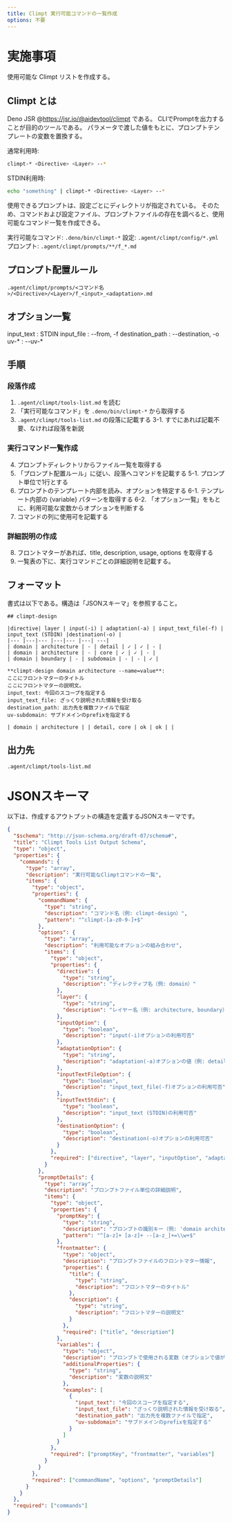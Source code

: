 ```yaml
---
title: Climpt 実行可能コマンドの一覧作成
options: 不要
---
```


# 実施事項

使用可能な Climpt リストを作成する。

## Climpt とは

Deno JSR @https://jsr.io/@aidevtool/climpt である。
CLIでPromptを出力することが目的のツールである。
パラメータで渡した値をもとに、プロンプトテンプレートの変数を置換する。

通常利用時:
```zsh
climpt-* <Directive> <Layer> --*
```

STDIN利用時:
```zsh
echo "something" | climpt-* <Directive> <Layer> --*
```

使用できるプロンプトは、設定ごとにディレクトリが指定されている。
そのため、コマンドおよび設定ファイル、プロンプトファイルの存在を調べると、使用可能なコマンド一覧を作成できる。

実行可能なコマンド: `.deno/bin/climpt-*`
設定: `.agent/climpt/config/*.yml`
プロンプト: `.agent/climpt/prompts/**/f_*.md`

## プロンプト配置ルール

`.agent/climpt/prompts/<コマンド名>/<Directive>/<Layer>/f_<input>_<adaptation>.md`


## オプション一覧

input_text : STDIN
input_file : --from, -f
destination_path : --destination, -o
uv-* : --uv-*

## 手順

### 段落作成
1. `.agent/climpt/tools-list.md` を読む
2. 「実行可能なコマンド」を  `.deno/bin/climpt-*` から取得する
3. `.agent/climpt/tools-list.md` の段落に記載する
3-1. すでにあれば記載不要、なければ段落を新説

### 実行コマンド一覧作成
4. プロンプトディレクトリからファイル一覧を取得する
5. 「プロンプト配置ルール」に従い、段落へコマンドを記載する
5-1. プロンプト単位で1行とする
6. プロンプトのテンプレート内部を読み、オプションを特定する
6-1. テンプレート内部の {variable} パターンを取得する
6-2. 「オプション一覧」をもとに、利用可能な変数からオプションを判断する
7. コマンドの列に使用可を記載する

### 詳細説明の作成
8. フロントマターがあれば、title, description, usage, options を取得する
9. 一覧表の下に、実行コマンドごとの詳細説明を記載する。

## フォーマット

書式は以下である。構造は「JSONスキーマ」を参照すること。

`````
## climpt-design

|directive| layer | input(-i) | adaptation(-a) | input_text_file(-f) | input_text (STDIN) |destination(-o) | 
|--- |---|--- |---|--- |---| ---|
| domain | architecture | - | detail | ✓ | ✓ | - |
| domain | architecture | - | core | ✓ | ✓ | - |
| domain | boundary | - | subdomain | - | - | ✓ |

**climpt-design domain architecture --name=value**:
ここにフロントマターのタイトル
ここにフロントマターの説明文。
input_text: 今回のスコープを指定する
input_text_file: ざっくり説明された情報を受け取る
destination_path: 出力先を複数ファイルで指定 
uv-subdomain: サブドメインのprefixを指定する
`````

```:NG, 2 prompt file in one line.
| domain | architecture | | detail, core | ok | ok | |
```

## 出力先

`.agent/climpt/tools-list.md`


# JSONスキーマ

以下は、作成するアウトプットの構造を定義するJSONスキーマです。

```json
{
  "$schema": "http://json-schema.org/draft-07/schema#",
  "title": "Climpt Tools List Output Schema",
  "type": "object",
  "properties": {
    "commands": {
      "type": "array",
      "description": "実行可能なClimptコマンドの一覧",
      "items": {
        "type": "object",
        "properties": {
          "commandName": {
            "type": "string",
            "description": "コマンド名（例: climpt-design）",
            "pattern": "^climpt-[a-z0-9-]+$"
          },
          "options": {
            "type": "array",
            "description": "利用可能なオプションの組み合わせ",
            "items": {
              "type": "object",
              "properties": {
                "directive": {
                  "type": "string",
                  "description": "ディレクティブ名（例: domain）"
                },
                "layer": {
                  "type": "string",
                  "description": "レイヤー名（例: architecture, boundary）"
                },
                "inputOption": {
                  "type": "boolean",
                  "description": "input(-i)オプションの利用可否"
                },
                "adaptationOption": {
                  "type": "string",
                  "description": "adaptation(-a)オプションの値（例: detail, core, subdomain）"
                },
                "inputTextFileOption": {
                  "type": "boolean",
                  "description": "input_text_file(-f)オプションの利用可否"
                },
                "inputTextStdin": {
                  "type": "boolean",
                  "description": "input_text (STDIN)の利用可否"
                },
                "destinationOption": {
                  "type": "boolean",
                  "description": "destination(-o)オプションの利用可否"
                }
              },
              "required": ["directive", "layer", "inputOption", "adaptationOption", "inputTextFileOption", "inputTextStdin", "destinationOption"]
            }
          },
          "promptDetails": {
            "type": "array",
            "description": "プロンプトファイル単位の詳細説明",
            "items": {
              "type": "object",
              "properties": {
                "promptKey": {
                  "type": "string",
                  "description": "プロンプトの識別キー（例: 'domain architecture --adaptation=detail'）",
                  "pattern": "^[a-z]+ [a-z]+ --[a-z_]+=\\w+$"
                },
                "frontmatter": {
                  "type": "object",
                  "description": "プロンプトファイルのフロントマター情報",
                  "properties": {
                    "title": {
                      "type": "string",
                      "description": "フロントマターのタイトル"
                    },
                    "description": {
                      "type": "string",
                      "description": "フロントマターの説明文"
                    }
                  },
                  "required": ["title", "description"]
                },
                "variables": {
                  "type": "object",
                  "description": "プロンプトで使用される変数（オプションで値が渡される）の説明",
                  "additionalProperties": {
                    "type": "string",
                    "description": "変数の説明文"
                  },
                  "examples": [
                    {
                      "input_text": "今回のスコープを指定する",
                      "input_text_file": "ざっくり説明された情報を受け取る",
                      "destination_path": "出力先を複数ファイルで指定",
                      "uv-subdomain": "サブドメインのprefixを指定する"
                    }
                  ]
                }
              },
              "required": ["promptKey", "frontmatter", "variables"]
            }
          }
        },
        "required": ["commandName", "options", "promptDetails"]
      }
    }
  },
  "required": ["commands"]
}
```

